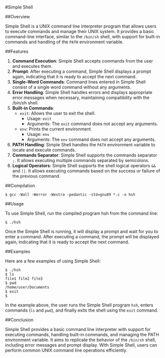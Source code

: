 #Simple Shell

##Overview

Simple Shell is a UNIX command line interpreter program that allows users to execute commands and manage their UNIX system. It provides a basic command-line interface, similar to the `/bin/sh` shell, with support for built-in commands and handling of the `PATH` environment variable.

##Features

1. **Command Execution**: Simple Shell accepts commands from the user and executes them.
2. **Prompt**: After executing a command, Simple Shell displays a prompt again, indicating that it is ready to accept the next command.
3. **Single-Word Commands**: Command lines entered in Simple Shell consist of a single word command without any arguments.
4. **Error Handling**: Simple Shell handles errors and displays appropriate error messages when necessary, maintaining compatibility with the /bin/sh shell.
5. **Built-in Commands**:
    - `exit`: Allows the user to exit the shell.
        - Usage: `exit`
        - Arguments: The `exit` command does not accept any arguments.
    - `env`: Prints the current environment.
        - Usage: `env`
        - Arguments: The `env` command does not accept any arguments.
6. **PATH Handling**: Simple Shell handles the `PATH` environment variable to locate and execute commands.
7. **Commands Separator**: Simple Shell supports the commands separator `;`. It allows executing multiple commands separated by semicolons.
8. **Logical Operators**: Simple Shell supports the shell logical operators `&&` and `||`. It allows executing commands based on the success or failure of the previous command.

##Compilation

```shell
$ gcc -Wall -Werror -Wextra -pedantic -std=gnu89 *.c -o hsh
```

##Usage

To use Simple Shell, run the compiled program hsh from the command line:

```shell
$ ./hsh
```

Once the Simple Shell is running, it will display a prompt and wait for you to enter a command. After executing a command, the prompt will be displayed again, indicating that it is ready to accept the next command.

##Examples

Here are a few examples of using Simple Shell:

```shell
$ ./hsh
$ ls
file1 file2 file3
$ pwd
/home/user/Documents
$ exit
$
```

In the example above, the user runs the Simple Shell program `hsh`, enters commands (`ls` and `pwd`), and finally exits the shell using the `exit` command.

##Conclusion

Simple Shell provides a basic command line interpreter with support for executing commands, handling built-in commands, and managing the PATH environment variable. It aims to replicate the behavior of the `/bin/sh` shell, including error messages and prompt display. With Simple Shell, users can perform common UNIX command line operations efficiently.

